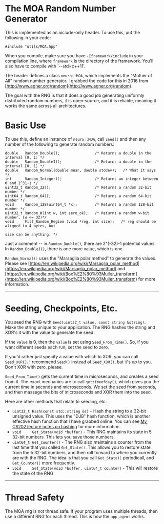 # The MOA Random Number Generator

This is implemented as an include-only header.  To use this, put the following in your code:

```
#include "utils/MOA.hpp"
```

When you compile, make sure you have `-Iframework/include` in your compilation line, where
`framework` is the directory of the framework.  You'll also have to compile with `--std=c++11'.

The header defines a class `neuro::MOA`, which implements the "Mother of All"
random number generator.  I grabbed the code for this in 2016 from
[http://www.agner.org/random](http://www.agner.org/random).    

The goal with the RNG is that it does a good job generating uniformly distributed random
numbers, it is open-source, and it is reliable, meaning it works the same across all
architectures.

# Basic Use

To use this, define an instance of `neuro::MOA`, call `Seed()` and then any number of the
following to generate random numbers:

```
double   Random_Double();                /* Returns a double in the interval [0, 1) */
double   Random_DoubleI();               /* Returns a double in the interval [0, 1] */
double   Random_Normal(double mean, double stddev);   /* What it says */
int      Random_Integer();               /* Returns an integer between 0 and 2^31-1 */
uint32_t Random_32();                    /* Returns a random 32-bit number */
uint64_t Random_64();                    /* Returns a random 64-bit number */
void     Random_128(uint64_t *x);        /* Returns a random 128-bit number */
uint32_t Random_W(int w, int zero_ok);   /* Returns a random w-bit number. (w <= 32)*/
void     Fill_Random_Region (void *reg, int size);   /* reg should be aligned to 4 bytes, but
                                                                   size can be anything. */
```

Just a comment -- in `Random_Double()`, there are 2^(-32)-1 potential values.  In
`Random_DoubleI()`, there is one more value, which is one.  

`Random_Normal()` uses the "Marsaglia polar method" to generate the values.  Please
see [https://en.wikipedia.org/wiki/Marsaglia_polar_method](https://en.wikipedia.org/wiki/Marsaglia_polar_method) and [https://en.wikipedia.org/wiki/Box%E2%80%93Muller_transform](https://en.wikipedia.org/wiki/Box%E2%80%93Muller_transform) for more information.

--------------------
# Seeding, Checkpoints, Etc.

You seed the RNG with `Seed(uint32_t value, const string &string)`.  
Make the string unique to
your application.  The RNG hashes the string and XOR's it with the value to generate
the seed.

If the `value` is 0, then the `value` is set using `Seed_From_Time()`.   So, if you want
different seeds each run, set the seed to zero.

If you'd rather just specify a value with which to XOR, you can call `Seed_XOR()`.  I
recommend `Seed()` instead of `Seed_XOR()`, but it's up to you.  Don't XOR with zero, please.

`Seed_From_Time()` gets the current time in microseconds, and creates a seed from it.
The exact mechanics are to call `gettimeofday()`, which gives you the current time in 
seconds and microseconds.  We set the seed from seconds, and then massage the bits of
microseconds and XOR them into the seed.

Here are other methods that relate to seeding, etc:

- `uint32_t Hash(const std::string &s)` - Hash the string to a 32-bit unsigned value.
  This uses the "DJB" hash function, which is another effective hash function that I have
  grabbed online.  You can see [My CS202 lecture notes on hashing](https://web.eecs.utk.edu/~jplank/plank/classes/cs202/Notes/Hashing/index.html) for more information.
- `void     Get_State(void *buffer)` - This RNG maintains its state in 5 32-bit numbers.  This
  lets you save those numbers.
- `uint64_t Get_Counter()` - The RNG also maintains a counter from the last time that you called
            `Get_State()`.  This allows you to restore state from the 5 32-bit numbers, and then
            roll forward to where you currently are with the RNG.  The idea is that you call
            `Get_State()` periodicall, and `Get_Counter()` more frequently.
- `void     Set_State(void *buffer, uint64_t counter)` - This will restore the state of the RNG.


--------------------
# Thread Safety

The MOA rng is not thread safe.  If your program uses multiple threads, then use a
different RNG for each thread.
This is how the `app_agent` works.  
